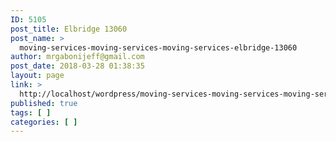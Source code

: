 ```yaml
---
ID: 5105
post_title: Elbridge 13060
post_name: >
  moving-services-moving-services-moving-services-elbridge-13060
author: mrgabonijeff@gmail.com
post_date: 2018-03-28 01:38:35
layout: page
link: >
  http://localhost/wordpress/moving-services-moving-services-moving-services-elbridge-13060/
published: true
tags: [ ]
categories: [ ]
---
```

